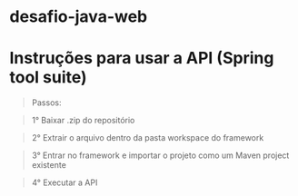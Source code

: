 # desafio-java-web
 
 # Instruções para usar a API (Spring tool suite)
 > Passos:
 
 > 1° Baixar .zip do repositório
 
 > 2° Extrair o arquivo dentro da pasta workspace do framework
 
 > 3° Entrar no framework e importar o projeto como um Maven project existente
 
 > 4° Executar a API
